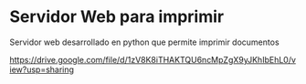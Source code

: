 # Servidor Web para imprimir
Servidor web desarrollado en python que permite imprimir documentos

https://drive.google.com/file/d/1zV8K8iTHAKTQU6ncMpZgX9yJKhIbEhL0/view?usp=sharing
